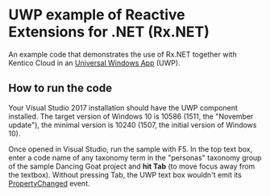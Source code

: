 # UWP example of Reactive Extensions for .NET (Rx.NET)

An example code that demonstrates the use of Rx.NET together with Kentico Cloud in an [Universal Windows App](https://docs.microsoft.com/en-us/windows/uwp/) (UWP).

## How to run the code

Your Visual Studio 2017 installation should have the UWP component installed. The target version of Windows 10 is 10586 (1511, the "November update"), the minimal version is 10240 (1507, the initial version of Windows 10).

Once opened in Visual Studio, run the sample with F5. In the top text box, enter a code name of any taxonomy term in the "personas" taxonomy group of the sample Dancing Goat project and **hit Tab** (to move focus away from the textbox). Without pressing Tab, the UWP text box wouldn't emit its [PropertyChanged](https://docs.microsoft.com/en-us/dotnet/api/system.componentmodel.inotifypropertychanged.propertychanged?f1url=https%3A%2F%2Fmsdn.microsoft.com%2Fquery%2Fdev15.query%3FappId%3DDev15IDEF1%26l%3DEN-US%26k%3Dk(System.ComponentModel.INotifyPropertyChanged.PropertyChanged)%3Bk(TargetFrameworkMoniker-.NETCore%2CVersion%3Dv5.0)%3Bk(DevLang-csharp)%26rd%3Dtrue&view=netcore-1.1) event.
